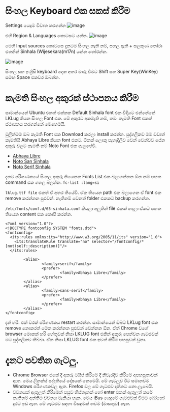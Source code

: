 # සිංහල Keyboard එක සකස් කිරීම

Settings යෙදුම විවෘත කරගන්න
![image](https://user-images.githubusercontent.com/2894127/163845431-5bc83a9e-ef9e-45da-9b7c-b77d3f8ec82b.png)

එහි Region & Languages කොටසට යන්න.
![image](https://user-images.githubusercontent.com/2894127/163844372-ae80b3e6-ebec-45e8-9289-df7d2d3e8051.png)

මෙහි Input sources කොටසෙ දැනටම සිංහල නැති නම්, පහල ඇති + සලකුණ තෝරා එතනින් Sinhala (Wijesekara(m17n) යන්න තෝරන්න. 

![image](https://user-images.githubusercontent.com/2894127/163844643-2eb9f4e3-a22a-439c-afc2-b3cc138c08b3.png)

සිංහල සහ ඉංග්‍රිසි keyboard දෙක අතර මාරු වීමට Shift සහ Super Key(WinKey) සමඟ Space එකවර ඔබන්න. 

# කැමති සිංහල අකුරක් ස්ථාපනය කිරීම
සාමාන්යෙන් Ubuntu එකත් එක්කක Default Sinhala font එක විදියට එන්නේනේ  LKLug කියන සිංහල Font එක. මේ අකුරට අකමැති නම්, තමං කැමති Font එකක් ස්ථාපනය කරගන්නේ මෙහෙමයි.

මුලින්මම ඔබ කැමති Font එක Download කරලා install කරන්න. පුද්ගලිකව මම වඩාත් කැමතියි Abhaya Libre කියන font එකට. ටිකක් ලොකු පැහැදිලිව වෙන් වෙන්වව පේන අකුරු වලට කැමති නම් Noto Font එක ගැලපේවි.

- [Abhaya Libre](https://fonts.google.com/specimen/Abhaya+Libre)
- [Noto San Sinhala](https://fonts.google.com/noto/specimen/Noto+Sans+Sinhala)
- [Noto Serif Sinhala](https://fonts.google.com/noto/specimen/Noto+Serif+Sinhala)

දැනට පරිගණකයේ සිංහල අකුරු තියෙනන Fonts List එක බලාගන්නන ඕන නම් පහත command එක ගහල බලන්න.
`fc-list :lang=si`

`lklug.ttf file` එකත් ඒ අතර තියේවි. ඒක තියෙන path එක බලාගෙන ඒ font එක remove කරන්නන පුළුවන්. නැතිනම් වෙනත් folder එකකට backup කරගන්න.

`/etc/fonts/conf.d/65-sinhala.conf` කියලා අලුතින් file එකක් හදලා ඒකට  පහත තියෙන content එක කොපි කරන්න.
```
<?xml version="1.0"?>
<!DOCTYPE fontconfig SYSTEM "fonts.dtd">
<fontconfig>
  <its:rules xmlns:its="http://www.w3.org/2005/11/its" version="1.0">
    <its:translateRule translate="no" selector="/fontconfig/*[not(self::description)]"/>
  </its:rules>

        <alias>
                <family>serif</family>
                <prefer>
                        <family>Abhaya Libre</family>
                </prefer>
        </alias>
        <alias>
                <family>sans-serif</family>
                <prefer>
                        <family>Abhaya Libre</family>
                </prefer>
        </alias>
</fontconfig>
```
දැන් හරි. එක් වරක් පරිගණකය restart කරන්න. සාමාන්යෙන් ඔබට LKLug font එක remove නොකරත් මේක කරන්නන පුළුවන් වෙන්නන ඕන. ඒත් Chrome වගේ browser මොකක් හරි හේතුවක් නිසා LKLUG font එකින් අකුරු පෙන්වන ගැටළුවක් මට පුද්ගලිකව තිබ්බා. ඒක නිසා LKLUG font එක ඉවත් කිරීම පහසුවක් වුනා.

# දැනට පවතින ගැටලු.
* Chrome Browser එකේ දී අකරු ටයිප් කිරීමේ දී නිවැරදිව කිරීමේ අපහසුතාවක් ඇත. මෙය ලිනක්ස් පද්දතියේ දෝෂයක් නෙමෙයි. මේ ගැටලුව ඊට සමානවම Windows පරිගණකවල ඇත.  Firefox වල මේ ගැටළුව දක්නට නො ලැබෙයි.
* වචනයක් ඇතුලත් කිරීමෙන් පසුව හිස්තැනක් හෝ enter එකක් ඇතුලත් කරේ නැතිනම් අන්තිම වචනය මැකීයා හැක. මෙය iBus යෙදුමේ ගැටළුවක් වීමට බෝහෝ දුරට ඉඩ ඇත. මේ ගැටළුව සඳහා විසඳුමක් තවම (මාසතුව) නැත. 


